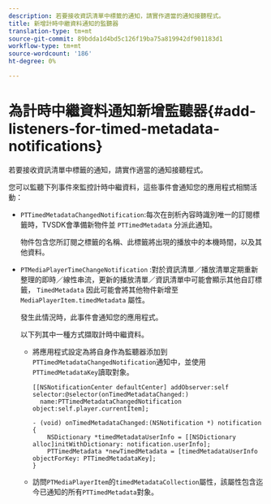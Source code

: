 ```yaml
---
description: 若要接收資訊清單中標籤的通知，請實作適當的通知接聽程式。
title: 新增計時中繼資料通知的監聽器
translation-type: tm+mt
source-git-commit: 89bdda1d4bd5c126f19ba75a819942df901183d1
workflow-type: tm+mt
source-wordcount: '186'
ht-degree: 0%

---
```



# 為計時中繼資料通知新增監聽器{#add-listeners-for-timed-metadata-notifications}

若要接收資訊清單中標籤的通知，請實作適當的通知接聽程式。

您可以監聽下列事件來監控計時中繼資料，這些事件會通知您的應用程式相關活動：

* `PTTimedMetadataChangedNotification`:每次在剖析內容時識別唯一的訂閱標籤時，TVSDK會準備新物件並 `PTTimedMetadata` 分派此通知。

   物件包含您所訂閱之標籤的名稱、此標籤將出現的播放中的本機時間，以及其他資料。

* `PTMediaPlayerTimeChangeNotification` :對於資訊清單／播放清單定期重新整理的即時／線性串流，更新的播放清單／資訊清單中可能會顯示其他自訂標籤， `TimedMetadata` 因此可能會將其他物件新增至 `MediaPlayerItem.timedMetadata` 屬性。

   發生此情況時，此事件會通知您的應用程式。

   以下列其中一種方式擷取計時中繼資料。

   * 將應用程式設定為將自身作為監聽器添加到`PTTimedMetadataChangedNotification`通知中，並使用`PTTimedMetadataKey`讀取對象。

      ```
      [[NSNotificationCenter defaultCenter] addObserver:self selector:@selector(onTimedMetadataChanged:)  
        name:PTTimedMetadataChangedNotification object:self.player.currentItem]; 
      
      - (void) onTimedMetadataChanged:(NSNotification *) notification { 
          NSDictionary *timedMetadataUserInfo = [[NSDictionary alloc]initWithDictionary: notification.userInfo]; 
          PTTimedMetadata *newTimedMetadata = [timedMetadataUserInfo objectForKey: PTTimedMetadataKey]; 
      }
      ```

   * 訪問`PTMediaPlayerItem`的`timedMetadataCollection`屬性，該屬性包含迄今已通知的所有`PTTimedMetadata`對象。